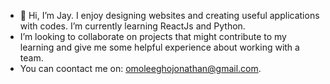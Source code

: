 - 👋 Hi, I’m Jay. I enjoy designing websites and creating useful applications with codes. I’m currently learning ReactJs and Python. 
- I’m looking to collaborate on projects that might contribute to my learning and give me some helpful experience about working with a team.
- You can coontact me on: omoleeghojonathan@gmail.com.

<!---
Jaynimi/Jaynimi is a ✨ special ✨ repository because its `README.md` (this file) appears on your GitHub profile.
You can click the Preview link to take a look at your changes.
--->
